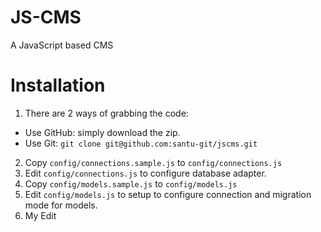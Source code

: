 # JS-CMS


A JavaScript based CMS

# Installation
1. There are 2 ways of grabbing the code:
  * Use GitHub: simply download the zip.
  * Use Git: `git clone git@github.com:santu-git/jscms.git`
2. Copy `config/connections.sample.js` to `config/connections.js`
3. Edit `config/connections.js` to configure database adapter.
4. Copy `config/models.sample.js` to `config/models.js`
5. Edit `config/models.js` to setup to configure connection and migration mode for models.
6. My Edit  



